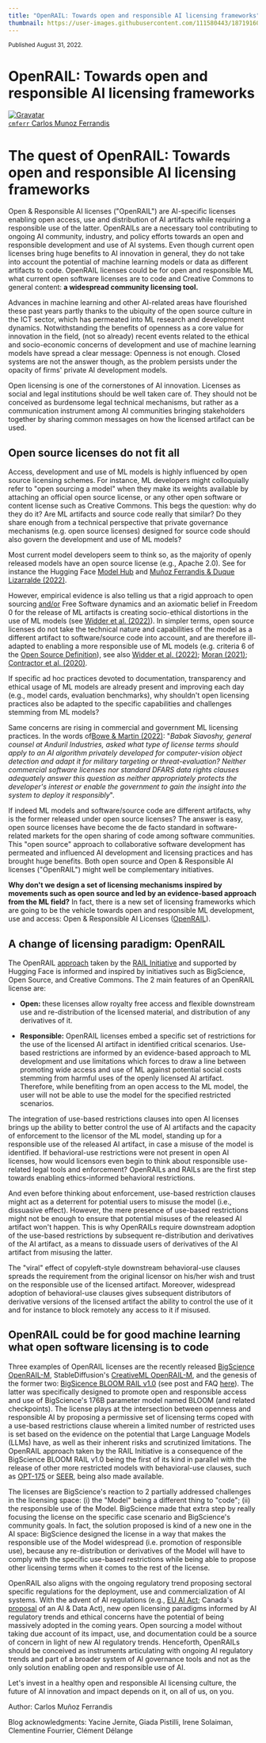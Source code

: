 ```yaml
---
title: "OpenRAIL: Towards open and responsible AI licensing frameworks"
thumbnail: https://user-images.githubusercontent.com/111580443/187191602-4819c410-b3e5-47da-a546-3731d528c1a1.png
---
```

<div class="blog-metadata">
    <small>Published August 31, 2022.</small>
   
<h1>OpenRAIL: Towards open and responsible AI licensing frameworks</h1>

</div>

<div class="author-card">
    <a href="/carlosmferr">
        <img class="avatar avatar-user" src="https://avatars.githubusercontent.com/u/111580443?s=40&v=4" title="Gravatar">
        <div class="bfc">
            <code>cmferr</code>
            <span class="fullname">Carlos Munoz Ferrandis</span>
        </div>
  </a>
</div>
  
# **The quest of OpenRAIL: Towards open and responsible AI licensing frameworks**

Open & Responsible AI licenses ("OpenRAIL") are AI-specific licenses enabling open access, use and distribution of AI artifacts while requiring a responsible use of the latter. OpenRAILs are a necessary tool contributing to ongoing AI community, industry, and policy efforts towards an open and responsible development and use of AI systems. Even though current open licenses bring huge benefits to AI innovation in general, they do not take into account the potential of machine learning models or data as different artifacts to code. OpenRAIL licenses could be for open and responsible ML what current open software licenses are to code and Creative Commons to general content: **a widespread community licensing tool.**

Advances in machine learning and other AI-related areas have flourished these past years partly thanks to the ubiquity of the open source culture in the ICT sector, which has permeated into ML research and development dynamics. Notwithstanding the benefits of openness as a core value for innovation in the field, (not so already) recent events related to the ethical and socio-economic concerns of development and use of machine learning models have spread a clear message: Openness is not enough. Closed systems are not the answer though, as the problem persists under the opacity of firms' private AI development models.

Open licensing is one of the cornerstones of AI innovation. Licenses as social and legal institutions should be well taken care of. They should not be conceived as burdensome legal technical mechanisms, but rather as a communication instrument among AI communities bringing stakeholders together by sharing common messages on how the licensed artifact can be used.

## **Open source licenses do not fit all**

Access, development and use of ML models is highly influenced by open source licensing schemes. For instance, ML developers might colloquially refer to "open sourcing a model" when they make its weights available by attaching an official open source license, or any other open software or content license such as Creative Commons. This begs the question: why do they do it? Are ML artifacts and source code really that similar? Do they share enough from a technical perspective that private governance mechanisms (e.g. open source licenses) designed for source code should also govern the development and use of ML models?

Most current model developers seem to think so, as the majority of openly released models have an open source license (e.g., Apache 2.0). See for instance the Hugging Face [Model Hub](https://huggingface.co/models?license=license:apache-2.0&sort=downloads) and [Muñoz Ferrandis & Duque Lizarralde (2022)](https://papers.ssrn.com/sol3/papers.cfm?abstract_id=4018413).

However, empirical evidence is also telling us that a rigid approach to open sourcing [and/or](https://www.gnu.org/philosophy/open-source-misses-the-point.en.html) Free Software dynamics and an axiomatic belief in Freedom 0 for the release of ML artifacts is creating socio-ethical distortions in the use of ML models (see [Widder et al. (2022)](https://davidwidder.me/files/widder-ossdeepfakes-facct22.pdf)). In simpler terms, open source licenses do not take the technical nature and capabilities of the model as a different artifact to software/source code into account, and are therefore ill-adapted to enabling a more responsible use of ML models (e.g. criteria 6 of the [Open Source Definition](https://opensource.org/osd)), see also [Widder et al. (2022)](https://davidwidder.me/files/widder-ossdeepfakes-facct22.pdf); [Moran (2021)](https://www.google.com/url?q=https://thegradient.pub/machine-learning-ethics-and-open-source-licensing-2/&sa=D&source=docs&ust=1655402923069398&usg=AOvVaw3yTXEfpRQOJ99w04v5GAEd); [Contractor et al. (2020)](https://arxiv.org/abs/2011.03116).

If specific ad hoc practices devoted to documentation, transparency and ethical usage of ML models are already present and improving each day (e.g., model cards, evaluation benchmarks), why shouldn't open licensing practices also be adapted to the specific capabilities and challenges stemming from ML models?

Same concerns are rising in commercial and government ML licensing practices. In the words of[Bowe & Martin (2022)](https://www.gmu.edu/news/2022-04/no-10-implementing-responsible-ai-proposed-framework-data-licensing): "_Babak Siavoshy, general counsel at Anduril Industries, asked what type of license terms should apply to an AI algorithm privately developed for computer-vision object detection and adapt it for military targeting or threat-evaluation? Neither commercial software licenses nor standard DFARS data rights clauses adequately answer this question as neither appropriately protects the developer's interest or enable the government to gain the insight into the system to deploy it responsibly_".

If indeed ML models and software/source code are different artifacts, why is the former released under open source licenses? The answer is easy, open source licenses have become the de facto standard in software-related markets for the open sharing of code among software communities. This "open source" approach to collaborative software development has permeated and influenced AI development and licensing practices and has brought huge benefits. Both open source and Open & Responsible AI licenses ("OpenRAIL") might well be complementary initiatives.

**Why don't we design a set of licensing mechanisms inspired by movements such as open source and led by an evidence-based approach from the ML field?** In fact, there is a new set of licensing frameworks which are going to be the vehicle towards open and responsible ML development, use and access: Open & Responsible AI Licenses ([OpenRAIL](https://www.licenses.ai/blog/2022/8/18/naming-convention-of-responsible-ai-licenses)).

## **A change of licensing paradigm: OpenRAIL**

The OpenRAIL [approach](https://www.licenses.ai/blog/2022/8/18/naming-convention-of-responsible-ai-licenses) taken by the [RAIL Initiative](https://www.licenses.ai/) and supported by Hugging Face is informed and inspired by initiatives such as BigScience, Open Source, and Creative Commons. The 2 main features of an OpenRAIL license are:

- **Open:** these licenses allow royalty free access and flexible downstream use and re-distribution of the licensed material, and distribution of any derivatives of it.

- **Responsible:** OpenRAIL licenses embed a specific set of restrictions for the use of the licensed AI artifact in identified critical scenarios. Use-based restrictions are informed by an evidence-based approach to ML development and use limitations which forces to draw a line between promoting wide access and use of ML against potential social costs stemming from harmful uses of the openly licensed AI artifact. Therefore, while benefiting from an open access to the ML model, the user will not be able to use the model for the specified restricted scenarios.

The integration of use-based restrictions clauses into open AI licenses brings up the ability to better control the use of AI artifacts and the capacity of enforcement to the licensor of the ML model, standing up for a responsible use of the released AI artifact, in case a misuse of the model is identified. If behavioral-use restrictions were not present in open AI licenses, how would licensors even begin to think about responsible use-related legal tools and enforcement? OpenRAILs and RAILs are the first step towards enabling ethics-informed behavioral restrictions.

And even before thinking about enforcement, use-based restriction clauses might act as a deterrent for potential users to misuse the model (i.e., dissuasive effect). However, the mere presence of use-based restrictions might not be enough to ensure that potential misuses of the released AI artifact won't happen. This is why OpenRAILs require downstream adoption of the use-based restrictions by subsequent re-distribution and derivatives of the AI artifact, as a means to dissuade users of derivatives of the AI artifact from misusing the latter.

The "viral" effect of copyleft-style downstream behavioral-use clauses spreads the requirement from the original licensor on his/her wish and trust on the responsible use of the licensed artifact. Moreover, widespread adoption of behavioral-use clauses gives subsequent distributors of derivative versions of the licensed artifact the ability to control the use of it and for instance to block remotely any access to it if misused.

## **OpenRAIL could be for good machine learning what open software licensing is to code**

Three examples of OpenRAIL licenses are the recently released [BigScience OpenRAIL-M](https://www.licenses.ai/blog/2022/8/26/bigscience-open-rail-m-license), StableDiffusion's [CreativeML OpenRAIL-M](https://huggingface.co/spaces/CompVis/stable-diffusion-license), and the genesis of the former two: [BigSicence BLOOM RAIL v1.0](https://huggingface.co/spaces/bigscience/license) (see post and FAQ [here](https://bigscience.huggingface.co/blog/the-bigscience-rail-license)). The latter was specifically designed to promote open and responsible access and use of BigScience's 176B parameter model named BLOOM (and related checkpoints). The license plays at the intersection between openness and responsible AI by proposing a permissive set of licensing terms coped with a use-based restrictions clause wherein a limited number of restricted uses is set based on the evidence on the potential that Large Language Models (LLMs) have, as well as their inherent risks and scrutinized limitations. The OpenRAIL approach taken by the RAIL Initiative is a consequence of the BigScience BLOOM RAIL v1.0 being the first of its kind in parallel with the release of other more restricted models with behavioral-use clauses, such as [OPT-175](https://github.com/facebookresearch/metaseq/blob/main/projects/OPT/MODEL_LICENSE.md) or [SEER](https://github.com/facebookresearch/vissl/blob/main/projects/SEER/MODEL_LICENSE.md), being also made available.

The licenses are BigScience's reaction to 2 partially addressed challenges in the licensing space: (i) the "Model" being a different thing to "code"; (ii) the responsible use of the Model. BigScience made that extra step by really focusing the license on the specific case scenario and BigScience's community goals. In fact, the solution proposed is kind of a new one in the AI space: BigScience designed the license in a way that makes the responsible use of the Model widespread (i.e. promotion of responsible use), because any re-distribution or derivatives of the Model will have to comply with the specific use-based restrictions while being able to propose other licensing terms when it comes to the rest of the license.

OpenRAIL also aligns with the ongoing regulatory trend proposing sectoral specific regulations for the deployment, use and commercialization of AI systems. With the advent of AI regulations (e.g., [EU AI Act](https://eur-lex.europa.eu/legal-content/EN/TXT/?uri=CELEX%3A52021PC0206); Canada's [proposal](https://iapp.org/news/a/canada-introduces-new-federal-privacy-and-ai-legislation/) of an AI & Data Act), new open licensing paradigms informed by AI regulatory trends and ethical concerns have the potential of being massively adopted in the coming years. Open sourcing a model without taking due account of its impact, use, and documentation could be a source of concern in light of new AI regulatory trends. Henceforth, OpenRAILs should be conceived as instruments articulating with ongoing AI regulatory trends and part of a broader system of AI governance tools and not as the only solution enabling open and responsible use of AI.

Let's invest in a healthy open and responsible AI licensing culture, the future of AI innovation and impact depends on it, on all of us, on you.

Author: Carlos Muñoz Ferrandis

Blog acknowledgments: Yacine Jernite, Giada Pistilli, Irene Solaiman, Clementine Fourrier, Clément Délange

